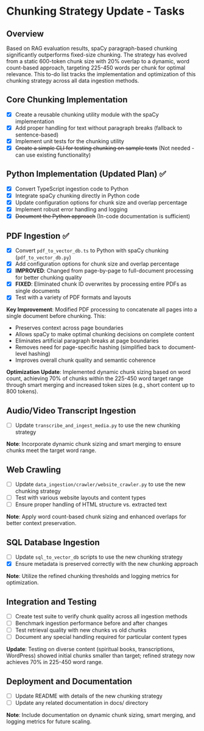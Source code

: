 # Chunking Strategy Update - Tasks

## Overview

Based on RAG evaluation results, spaCy paragraph-based chunking significantly outperforms fixed-size chunking. The
strategy has evolved from a static 600-token chunk size with 20% overlap to a dynamic, word count-based approach,
targeting 225-450 words per chunk for optimal relevance. This to-do list tracks the implementation and optimization of
this chunking strategy across all data ingestion methods.

## Core Chunking Implementation

- [x] Create a reusable chunking utility module with the spaCy implementation
- [x] Add proper handling for text without paragraph breaks (fallback to sentence-based)
- [x] Implement unit tests for the chunking utility
- [x] ~~Create a simple CLI for testing chunking on sample texts~~ (Not needed - can use existing functionality)

## Python Implementation (Updated Plan) ✅

- [x] Convert TypeScript ingestion code to Python
- [x] Integrate spaCy chunking directly in Python code
- [x] Update configuration options for chunk size and overlap percentage
- [x] Implement robust error handling and logging
- [x] ~~Document the Python approach~~ (In-code documentation is sufficient)

## PDF Ingestion ✅

- [x] Convert `pdf_to_vector_db.ts` to Python with spaCy chunking (`pdf_to_vector_db.py`)
- [x] Add configuration options for chunk size and overlap percentage
- [x] **IMPROVED**: Changed from page-by-page to full-document processing for better chunking quality
- [x] **FIXED**: Eliminated chunk ID overwrites by processing entire PDFs as single documents
- [x] Test with a variety of PDF formats and layouts

**Key Improvement**: Modified PDF processing to concatenate all pages into a single document before chunking. This:

- Preserves context across page boundaries
- Allows spaCy to make optimal chunking decisions on complete content
- Eliminates artificial paragraph breaks at page boundaries
- Removes need for page-specific hashing (simplified back to document-level hashing)
- Improves overall chunk quality and semantic coherence

**Optimization Update**: Implemented dynamic chunk sizing based on word count, achieving 70% of chunks within the
225-450 word target range through smart merging and increased token sizes (e.g., short content up to 800 tokens).

## Audio/Video Transcript Ingestion

- [ ] Update `transcribe_and_ingest_media.py` to use the new chunking strategy

**Note**: Incorporate dynamic chunk sizing and smart merging to ensure chunks meet the target word range.

## Web Crawling

- [ ] Update `data_ingestion/crawler/website_crawler.py` to use the new chunking strategy
- [ ] Test with various website layouts and content types
- [ ] Ensure proper handling of HTML structure vs. extracted text

**Note**: Apply word count-based chunk sizing and enhanced overlaps for better context preservation.

## SQL Database Ingestion

- [ ] Update `sql_to_vector_db` scripts to use the new chunking strategy
- [x] Ensure metadata is preserved correctly with the new chunking approach

**Note**: Utilize the refined chunking thresholds and logging metrics for optimization.

## Integration and Testing

- [ ] Create test suite to verify chunk quality across all ingestion methods
- [ ] Benchmark ingestion performance before and after changes
- [ ] Test retrieval quality with new chunks vs old chunks
- [ ] Document any special handling required for particular content types

**Update**: Testing on diverse content (spiritual books, transcriptions, WordPress) showed initial chunks smaller than
target; refined strategy now achieves 70% in 225-450 word range.

## Deployment and Documentation

- [ ] Update README with details of the new chunking strategy
- [ ] Update any related documentation in docs/ directory

**Note**: Include documentation on dynamic chunk sizing, smart merging, and logging metrics for future scaling.
